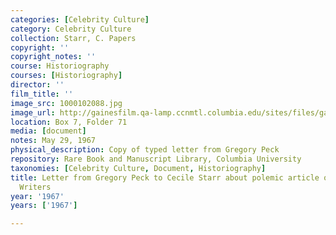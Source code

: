 ```yaml
---
categories: [Celebrity Culture]
category: Celebrity Culture
collection: Starr, C. Papers
copyright: ''
copyright_notes: ''
course: Historiography
courses: [Historiography]
director: ''
film_title: ''
image_src: 1000102088.jpg
image_url: http://gainesfilm.qa-lamp.ccnmtl.columbia.edu/sites/files/gainesfilm/images/1000102088.jpg
location: Box 7, Folder 71
media: [document]
notes: May 29, 1967
physical_description: Copy of typed letter from Gregory Peck
repository: Rare Book and Manuscript Library, Columbia University
taxonomies: [Celebrity Culture, Document, Historiography]
title: Letter from Gregory Peck to Cecile Starr about polemic article on Readers &
  Writers
year: '1967'
years: ['1967']

---
```


